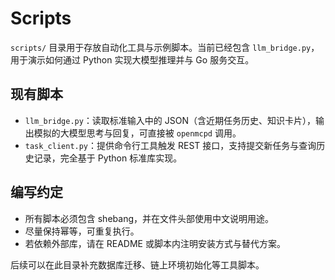 # Scripts

`scripts/` 目录用于存放自动化工具与示例脚本。当前已经包含 `llm_bridge.py`，用于演示如何通过 Python 实现大模型推理并与 Go 服务交互。

## 现有脚本

- `llm_bridge.py`：读取标准输入中的 JSON（含近期任务历史、知识卡片），输出模拟的大模型思考与回复，可直接被 `openmcpd` 调用。
- `task_client.py`：提供命令行工具触发 REST 接口，支持提交新任务与查询历史记录，完全基于 Python 标准库实现。

## 编写约定

- 所有脚本必须包含 shebang，并在文件头部使用中文说明用途。
- 尽量保持幂等，可重复执行。
- 若依赖外部库，请在 README 或脚本内注明安装方式与替代方案。

后续可以在此目录补充数据库迁移、链上环境初始化等工具脚本。
